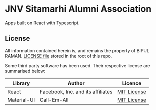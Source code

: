 # JNV Sitamarhi Alumni Association

Apps built on React with Typescript.

## License

All information contained herein is, and remains the property of BIPUL RAMAN. [LICENSE file](./LICENSE) stored in the root of this repo.

Some third party software has been used. Their respective license are summarised below:

|Library|Author|Licence|
|---|---|---|
|React|Facebook, Inc. and its affiliates|[MIT License](https://github.com/facebook/react/blob/master/LICENSE)|
|Material-UI|Call-Em-All|[MIT License](https://github.com/mui-org/material-ui/blob/next/LICENSE)|